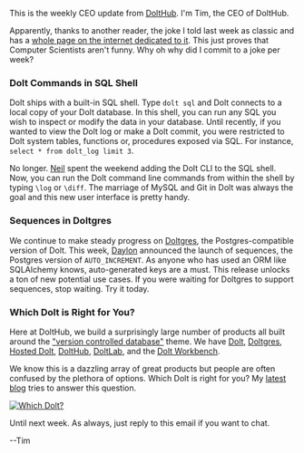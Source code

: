 This is the weekly CEO update from [DoltHub](https://www.dolthub.com/). I'm Tim, the CEO of DoltHub. 

Apparently, thanks to another reader, the joke I told last week as classic and has a [whole page on the internet dedicated to it](https://martinfowler.com/bliki/TwoHardThings.html). This just proves that Computer Scientists aren't funny. Why oh why did I commit to a joke per week?

### Dolt Commands in SQL Shell

Dolt ships with a built-in SQL shell. Type `dolt sql` and Dolt connects to a local copy of your Dolt database. In this shell, you can run any SQL you wish to inspect or modify the data in your database. Until recently, if you wanted to view the Dolt log or make a Dolt commit, you were restricted to Dolt system tables, functions or, procedures exposed via SQL. For instance, `select * from dolt_log limit 3`.

No longer. [Neil](https//www.dolthub.com/team#neil) spent the weekend adding the Dolt CLI to the SQL shell. Now, you can run the Dolt command line commands from within the shell by typing `\log` or `\diff`. The marriage of MySQL and Git in Dolt was always the goal and this new user interface is pretty handy.

### Sequences in Doltgres

We continue to make steady progress on [Doltgres](https://www.doltgres.com), the Postgres-compatible version of Dolt. This week, [Daylon](https//www.dolthub.com/team#daylon) announced the launch of sequences, the Postgres version of `AUTO_INCREMENT`. As anyone who has used an ORM like SQLAlchemy knows, auto-generated keys are a must. This release unlocks a ton of new potential use cases. If you were waiting for Doltgres to support sequences, stop waiting. Try it today. 

### Which Dolt is Right for You?

Here at DoltHub, we build a surprisingly large number of products all built around the ["version controlled database"](https://www.dolthub.com/blog/2022-08-04-database-versioning/) theme. We have [Dolt](https://www.doltdb.com), [Doltgres](https://www.doltgres.com), [Hosted Dolt](https://hosted.doltdb.com), [DoltHub](https://www.dolthub.com), [DoltLab](https://www.doltlab.com), and the [Dolt Workbench](https://github.com/dolthub/dolt-workbench).

We know this is a dazzling array of great products but people are often confused by the plethora of options. Which Dolt is right for you? My [latest blog](https://www.dolthub.com/blog/2024-06-03-which-dolt/) tries to answer this question.

[![Which Dolt?](../images/whicg-dolt.png)](https://www.dolthub.com/blog/2024-06-03-which-dolt/)

Until next week. As always, just reply to this email if you want to chat.

--Tim